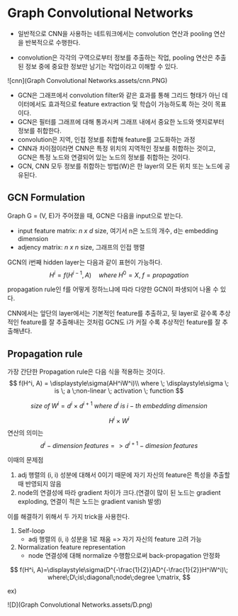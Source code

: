 # Graph Convolutional Networks

- 일반적으로 CNN을 사용하는 네트워크에서는 convolution 연산과 pooling 연산을 반복적으로 수행한다.

- convolution은 각각의 구역으로부터 정보를 추출하는 작업,  pooling 연산은 추출된 정보 중에 중요한 정보만 남기는 작업이라고 이해할 수 있다.

![cnn](Graph Convolutional Networks.assets/cnn.PNG)

- GCN은 그래프에서 convolution filter와 같은 효과를 통해 그리드 형태가 아닌 데이터에서도 효과적으로 feature extraction 및 학습이 가능하도록 하는 것이 목표이다.
- GCN은 필터를 그래프에 대해 통과시켜 그래프 내에서 중요한 노드와 엣지로부터 정보를 취합한다.
- convolution은 지역, 인접 정보를 취합해 feature를 고도화하는 과정
- CNN과 차이점이라면 CNN은 특정 위치의 지역적인 정보를 취합하는 것이고, GCN은 특정 노드와 연결되어 있는 노드의 정보를 취합하는 것이다.
- GCN, CNN 모두 정보를 취합하는 방법(W)은 한 layer의 모든 위치 또는 노드에 공유된다.



## GCN Formulation

Graph G = (V, E)가 주어졌을 때, GCN은 다음을 input으로 받는다.

- input feature matrix: _n x d_ size, 여기서 n은 노드의 개수, d는 embedding dimension
- adjency matrix: _n x n_ size, 그래프의 인접 행렬



GCN의 i번째 hidden layer는 다음과 같이 표현이 가능하다.
$$
H^i = f(H^{i-1}, A)\quad where \;H^0 = X,\; f = propagation
$$


propagation rule인 f를 어떻게 정하느냐에 따라 다양한 GCN이 파생되어 나올 수 있다.

CNN에서는 앞단의 layer에서는 기본적인 feature를 추출하고, 뒷 layer로 갈수록 추상적인 feature를 잘 추출해내는 것처럼 GCN도 i가 커질 수록 추상적인 feature를 잘 추출해낸다.



## Propagation rule

가장 간단한 Propagation rule은 다음 식을 적용하는 것이다.
$$
f(H^i, A) = \displaystyle\sigma(AH^iW^i)\\
where \; \displaystyle\sigma \; is \; a \;non-linear \; activation \; function 
$$


$$
size\; of \; W^i = d^i \times d^{i+1}\; where \; d^i \; is \; i-th\;embedding\;dimension
$$



$$
H^i \times W^i
$$
연산의 의미는
$$
d^i-dimension\;features => d^{i+1}-dimesion\; features
$$




이때의 문제점

1. adj 행렬의 (i, i) 성분에 대해서 0이기 때문에 자기 자신의 feature은 특성을 추출할 때 반영되지 않음
2. node의 연결성에 따라 gradient 차이가 크다.(연결이 많이 된 노드는 gradient exploding, 연결이 적은 노드는 gradient vanish 발생)



이를 해결하기 위해서 두 가지 trick을 사용한다.

1. Self-loop
   - adj 행렬의 (i, i) 성분을 1로 채움 => 자기 자신의 feature 고려 가능
2. Normalization feature representation
   - node 연결성에 대해 normalize 수행함으로써 back-propagation 안정화

$$
f(H^i, A)=\displaystyle\sigma(D^{-\frac{1}{2}}AD^{-\frac{1}{2}}H^iW^i)\; where\;D\;is\;diagonal\;node\;degree \;matrix,
$$



ex)







![D](Graph Convolutional Networks.assets/D.png)

